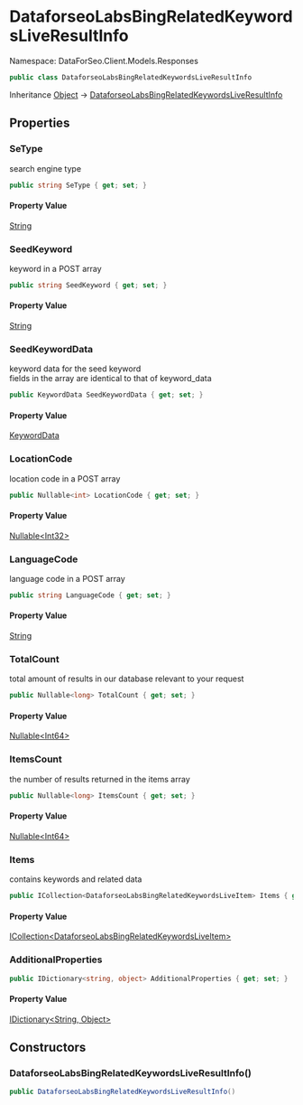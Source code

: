# DataforseoLabsBingRelatedKeywordsLiveResultInfo

Namespace: DataForSeo.Client.Models.Responses

```csharp
public class DataforseoLabsBingRelatedKeywordsLiveResultInfo
```

Inheritance [Object](https://docs.microsoft.com/en-us/dotnet/api/system.object) → [DataforseoLabsBingRelatedKeywordsLiveResultInfo](./dataforseo.client.models.responses.dataforseolabsbingrelatedkeywordsliveresultinfo.md)

## Properties

### **SeType**

search engine type

```csharp
public string SeType { get; set; }
```

#### Property Value

[String](https://docs.microsoft.com/en-us/dotnet/api/system.string)<br>

### **SeedKeyword**

keyword in a POST array

```csharp
public string SeedKeyword { get; set; }
```

#### Property Value

[String](https://docs.microsoft.com/en-us/dotnet/api/system.string)<br>

### **SeedKeywordData**

keyword data for the seed keyword
 <br>fields in the array are identical to that of keyword_data

```csharp
public KeywordData SeedKeywordData { get; set; }
```

#### Property Value

[KeywordData](./dataforseo.client.models.keyworddata.md)<br>

### **LocationCode**

location code in a POST array

```csharp
public Nullable<int> LocationCode { get; set; }
```

#### Property Value

[Nullable&lt;Int32&gt;](https://docs.microsoft.com/en-us/dotnet/api/system.nullable-1)<br>

### **LanguageCode**

language code in a POST array

```csharp
public string LanguageCode { get; set; }
```

#### Property Value

[String](https://docs.microsoft.com/en-us/dotnet/api/system.string)<br>

### **TotalCount**

total amount of results in our database relevant to your request

```csharp
public Nullable<long> TotalCount { get; set; }
```

#### Property Value

[Nullable&lt;Int64&gt;](https://docs.microsoft.com/en-us/dotnet/api/system.nullable-1)<br>

### **ItemsCount**

the number of results returned in the items array

```csharp
public Nullable<long> ItemsCount { get; set; }
```

#### Property Value

[Nullable&lt;Int64&gt;](https://docs.microsoft.com/en-us/dotnet/api/system.nullable-1)<br>

### **Items**

contains keywords and related data

```csharp
public ICollection<DataforseoLabsBingRelatedKeywordsLiveItem> Items { get; set; }
```

#### Property Value

[ICollection&lt;DataforseoLabsBingRelatedKeywordsLiveItem&gt;](./dataforseo.client.models.dataforseolabsbingrelatedkeywordsliveitem.md)<br>

### **AdditionalProperties**

```csharp
public IDictionary<string, object> AdditionalProperties { get; set; }
```

#### Property Value

[IDictionary&lt;String, Object&gt;](https://docs.microsoft.com/en-us/dotnet/api/system.collections.generic.idictionary-2)<br>

## Constructors

### **DataforseoLabsBingRelatedKeywordsLiveResultInfo()**

```csharp
public DataforseoLabsBingRelatedKeywordsLiveResultInfo()
```
